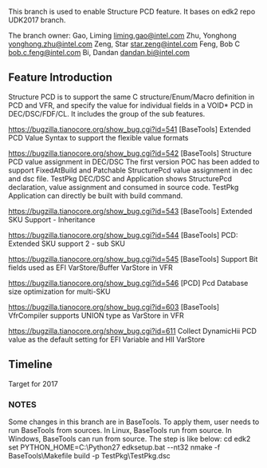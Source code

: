 This branch is used to enable Structure PCD feature. It bases on edk2 repo UDK2017 branch.

The branch owner:
Gao, Liming <liming.gao@intel.com>
Zhu, Yonghong <yonghong.zhu@intel.com>
Zeng, Star <star.zeng@intel.com>
Feng, Bob C <bob.c.feng@intel.com>
Bi, Dandan <dandan.bi@intel.com>

## Feature Introduction
Structure PCD is to support the same C structure/Enum/Macro definition in PCD and VFR, and specify the value for individual 
fields in a VOID* PCD in DEC/DSC/FDF/CL. It includes the group of the sub features. 

https://bugzilla.tianocore.org/show_bug.cgi?id=541 [BaseTools] Extended PCD Value Syntax to support the flexible value formats

https://bugzilla.tianocore.org/show_bug.cgi?id=542 [BaseTools] Structure PCD value assignment in DEC/DSC
  The first version POC has been added to support FixedAtBuild and Patchable StructurePcd value assignment in dec and dsc file.
  TestPkg DEC/DSC and Application shows StructurePcd declaration, value assignment and consumed in source code.
  TestPkg Application can directly be built with build command.

https://bugzilla.tianocore.org/show_bug.cgi?id=543 [BaseTools] Extended SKU Support - Inheritance

https://bugzilla.tianocore.org/show_bug.cgi?id=544 [BaseTools] PCD: Extended SKU support 2 - sub SKU

https://bugzilla.tianocore.org/show_bug.cgi?id=545 [BaseTools] Support Bit fields used as EFI VarStore/Buffer VarStore in VFR

https://bugzilla.tianocore.org/show_bug.cgi?id=546 [PCD] Pcd Database size optimization for multi-SKU

https://bugzilla.tianocore.org/show_bug.cgi?id=603 [BaseTools] VfrCompiler supports UNION type as VarStore in VFR 

https://bugzilla.tianocore.org/show_bug.cgi?id=611 Collect DynamicHii PCD value as the default setting for EFI Variable and HII VarStore

## Timeline
Target for 2017

### NOTES
Some changes in this branch are in BaseTools. To apply them, user needs to run BaseTools from sources. 
In Linux, BaseTools run from source. In Windows, BaseTools can run from source. The step is like below:
  cd edk2
  set PYTHON_HOME=C:\Python27
  edksetup.bat --nt32
  nmake -f BaseTools\Makefile
  build -p TestPkg\TestPkg.dsc
